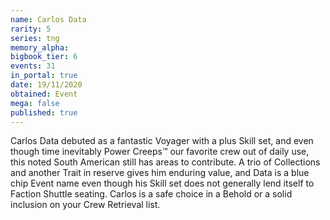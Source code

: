 ```yaml
---
name: Carlos Data
rarity: 5
series: tng
memory_alpha:
bigbook_tier: 6
events: 31
in_portal: true
date: 19/11/2020
obtained: Event
mega: false
published: true
---
```


Carlos Data debuted as a fantastic Voyager with a plus Skill set, and even though time inevitably Power Creeps™ our favorite crew out of daily use, this noted South American still has areas to contribute. A trio of Collections and another Trait in reserve gives him enduring value, and Data is a blue chip Event name even though his Skill set does not generally lend itself to Faction Shuttle seating. Carlos is a safe choice in a Behold or a solid inclusion on your Crew Retrieval list.
